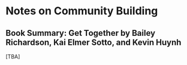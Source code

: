 # Notes on Community Building

## Book Summary: Get Together by Bailey Richardson, Kai Elmer Sotto, and Kevin Huynh

\[TBA]

